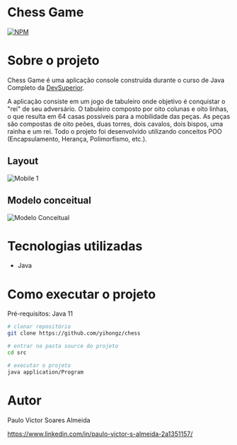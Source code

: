 # Chess Game
[![NPM](https://img.shields.io/npm/l/react)](https://github.com/yihongz/chess/blob/master/LICENSE) 

# Sobre o projeto

Chess Game é uma aplicação console construída durante o curso de Java Completo da [DevSuperior](https://devsuperior.com "Site da DevSuperior").

A aplicação consiste em um jogo de tabuleiro onde objetivo é conquistar o "rei" de seu adversário. O tabuleiro composto por oito colunas e oito linhas, o que resulta em 64 casas possíveis para a mobilidade das peças. As peças são compostas de oito peões, duas torres, dois cavalos, dois bispos, uma rainha e um rei. Todo o projeto foi desenvolvido utilizando conceitos POO (Encapsulamento, Herança, Polimorfismo, etc.).

## Layout
![Mobile 1](https://iili.io/BP8ApR.png)

## Modelo conceitual
![Modelo Conceitual](https://iili.io/BP8ddb.png)

# Tecnologias utilizadas
- Java

# Como executar o projeto

Pré-requisitos: Java 11

```bash
# clonar repositório
git clone https://github.com/yihongz/chess

# entrar na pasta source do projeto 
cd src

# executar o projeto
java application/Program
```

# Autor

Paulo Victor Soares Almeida

https://www.linkedin.com/in/paulo-victor-s-almeida-2a1351157/

